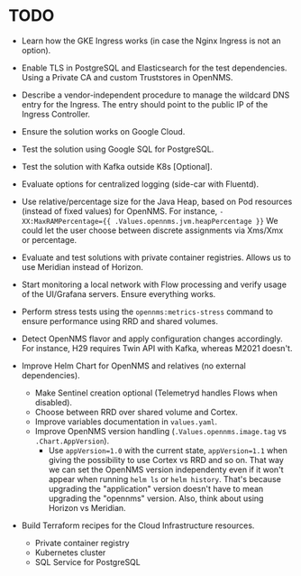 # TODO

* Learn how the GKE Ingress works (in case the Nginx Ingress is not an option).

* Enable TLS in PostgreSQL and Elasticsearch for the test dependencies.
  Using a Private CA and custom Truststores in OpenNMS.

* Describe a vendor-independent procedure to manage the wildcard DNS entry for the Ingress.
  The entry should point to the public IP of the Ingress Controller.

* Ensure the solution works on Google Cloud.

* Test the solution using Google SQL for PostgreSQL.

* Test the solution with Kafka outside K8s [Optional].

* Evaluate options for centralized logging (side-car with Fluentd).

* Use relative/percentage size for the Java Heap, based on Pod resources (instead of fixed values) for OpenNMS.
  For instance, `-XX:MaxRAMPercentage={{ .Values.opennms.jvm.heapPercentage }}`
  We could let the user choose between discrete assignments via Xms/Xmx or percentage.

* Evaluate and test solutions with private container registries.
  Allows us to use Meridian instead of Horizon.

* Start monitoring a local network with Flow processing and verify usage of the UI/Grafana servers.
  Ensure everything works.

* Perform stress tests using the `opennms:metrics-stress` command to ensure performance using RRD and shared volumes.

* Detect OpenNMS flavor and apply configuration changes accordingly.
  For instance, H29 requires Twin API with Kafka, whereas M2021 doesn't.

* Improve Helm Chart for OpenNMS and relatives (no external dependencies).
  * Make Sentinel creation optional (Telemetryd handles Flows when disabled).
  * Choose between RRD over shared volume and Cortex.
  * Improve variables documentation in `values.yaml`.
  * Improve OpenNMS version handling (`.Values.opennms.image.tag` vs `.Chart.AppVersion`).
    * Use `appVersion=1.0` with the current state, `appVersion=1.1` when giving the possibility to use Cortex vs RRD and so on. That way we can set the OpenNMS version independenty even if it won't appear when running `helm ls` or `helm history`. That's because upgrading the "application" version doesn't have to mean upgrading the "opennms" version. Also, think about using Horizon vs Meridian.

* Build Terraform recipes for the Cloud Infrastructure resources.
  * Private container registry
  * Kubernetes cluster
  * SQL Service for PostgreSQL
